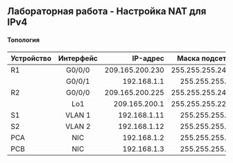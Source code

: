 
## Лабораторная работа - Настройка NAT для IPv4

#### Топология

| Устройство | Интерфейс| IP-адрес | Маска подсети | 
| ------------- |:------------------:| -----:|-----:|
| R1 | G0/0/0 | 209.165.200.230 | 255.255.255.248 | 
|  | G0/0/1 |192.168.1.1   | 255.255.255.0 | 
| R2 |G0/0/0  | 209.165.200.225 |  255.255.255.248 | 
|  | Lo1| 209.165.200.1 |  255.255.255.224 | 
| S1 | VLAN 1 | 192.168.1.11  | 255.255.255.0 | 
|  S2 | VLAN 2 | 192.168.1.12 | 255.255.255.0 | 
| PCA |NIC | 192.168.1.2 | 255.255.255.0 | 
|  PCB|NIC  | 192.168.1.3 | 255.255.255.0 | 
